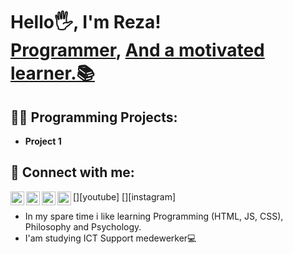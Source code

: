 <h1>Hello🖐, I'm Reza! <br/><a href="https://github.com/CodingLowkey">Programmer</a>, <a href="#">And a motivated learner.📚</a></h1>

<h2>👨‍💻 Programming Projects:</h2>

- <b>Project 1</b>

<h2> 🤳 Connect with me:</h2>

[<img align="left" alt="JoshMadakor | YouTube" width="22px" src="https://cdn.jsdelivr.net/npm/simple-icons@v3/icons/youtube.svg" />][youtube]
[<img align="left" alt="JoshMadakor | Twitter" width="22px" src="https://cdn.jsdelivr.net/npm/simple-icons@v3/icons/twitter.svg" />][twitter]
[<img align="left" alt="JoshMadakor | LinkedIn" width="22px" src="https://cdn.jsdelivr.net/npm/simple-icons@v3/icons/linkedin.svg" />][linkedin]
[<img align="left" alt="JoshMadakor | Instagram" width="22px" src="https://cdn.jsdelivr.net/npm/simple-icons@v3/icons/instagram.svg" />][instagram]

[twitter]: https://twitter.com/joshmadakor
[linkedin]: https://linkedin.com/in/joshmadakor

* In my spare time i like learning Programming (HTML, JS, CSS), Philosophy and Psychology.
* I'am studying ICT Support medewerker💻
